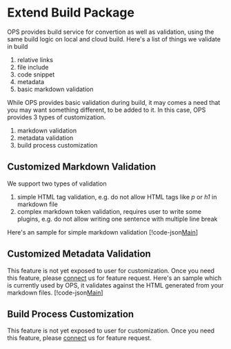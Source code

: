 # Extend Build Package

OPS provides build service for convertion as well as validation, using the same build logic on local and cloud build. Here's a list of things we validate in build
1. relative links
2. file include
3. code snippet
4. metadata
5. basic markdown validation

While OPS provides basic validation during build, it may comes a need that you may want something different, to be added to it. In this case, OPS provides 3 types of customization.
1. markdown validation
2. metadata validation
3. build process customization

## Customized Markdown Validation
We support two types of validation
1. simple HTML tag validation, e.g. do not allow HTML tags like *p* or *h1* in markdown file
2. complex markdown token validation, requires user to write some plugins, e.g. do not allow writing one sentence with multiple line break

Here's an sample for simple markdown validation
[!code-json[Main](_data/markdown-validation-template.json "template of customized markdown validation")]

## Customized Metadata Validation
This feature is not yet exposed to user for customization. Once you need this feature, please [connect](../connect.md) us for feature request. 
Here's an sample which is currently used by OPS, it validates against the HTML generated from your markdown files. 
[!code-json[Main](_data/metadata-validation-template.json "template of customized metadata validation")]

## Build Process Customization
This feature is not yet exposed to user for customization. Once you need this feature, please [connect](../connect.md) us for feature request. 

